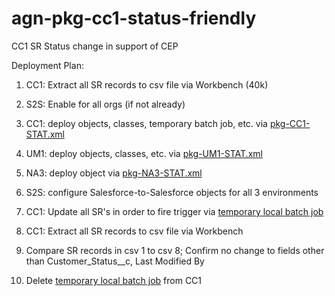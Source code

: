 agn-pkg-cc1-status-friendly
===========================

CC1 SR Status change in support of CEP


Deployment Plan:

1. CC1: Extract all SR records to csv file via Workbench (40k)

2. S2S: Enable for all orgs (if not already)

3. CC1: deploy objects, classes, temporary batch job, etc. via [pkg-CC1-STAT.xml](ant-packages/pkg-CC1-STAT.xml)

4. UM1: deploy objects, classes, etc. via [pkg-UM1-STAT.xml](ant-packages/pkg-UM1-STAT.xml)

5. NA3: deploy object via [pkg-NA3-STAT.xml](ant-packages/pkg-NA3-STAT.xml)

6. S2S: configure Salesforce-to-Salesforce objects for all 3 environments

7. CC1: Update all SR's in order to fire trigger via [temporary local batch job](dev-console/cc1-touchSampleRecords.devconsole)

8. CC1: Extract all SR records to csv file via Workbench

9. Compare SR records in csv 1 to csv 8; Confirm no change to fields other than Customer_Status__c, Last Modified By

10. Delete [temporary local batch job](dev-console/cc1-touchSampleRecords.devconsole) from CC1
